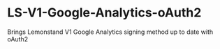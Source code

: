 # LS-V1-Google-Analytics-oAuth2
Brings Lemonstand V1 Google Analytics signing method up to date with oAuth2
